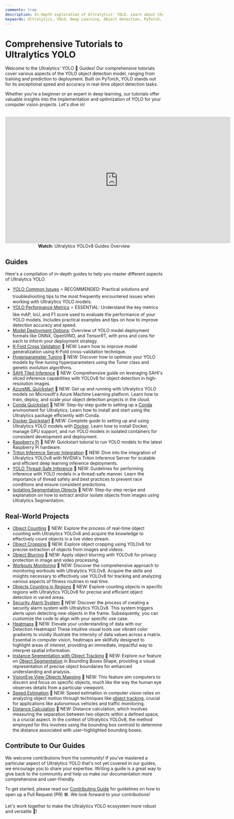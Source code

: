 ```yaml
---
comments: true
description: In-depth exploration of Ultralytics' YOLO. Learn about the YOLO object detection model, how to train it on custom data, multi-GPU training, exporting, predicting, deploying, and more.
keywords: Ultralytics, YOLO, Deep Learning, Object detection, PyTorch, Tutorial, Multi-GPU training, Custom data training, SAHI, Tiled Inference
---
```


# Comprehensive Tutorials to Ultralytics YOLO

Welcome to the Ultralytics' YOLO 🚀 Guides! Our comprehensive tutorials cover various aspects of the YOLO object detection model, ranging from training and prediction to deployment. Built on PyTorch, YOLO stands out for its exceptional speed and accuracy in real-time object detection tasks.

Whether you're a beginner or an expert in deep learning, our tutorials offer valuable insights into the implementation and optimization of YOLO for your computer vision projects. Let's dive in!

<p align="center">
  <br>
  <iframe width="720" height="405" src="https://www.youtube.com/embed/96NkhsV-W1U"
    title="YouTube video player" frameborder="0"
    allow="accelerometer; autoplay; clipboard-write; encrypted-media; gyroscope; picture-in-picture; web-share"
    allowfullscreen>
  </iframe>
  <br>
  <strong>Watch:</strong> Ultralytics YOLOv8 Guides Overview
</p>

## Guides

Here's a compilation of in-depth guides to help you master different aspects of Ultralytics YOLO.

- [YOLO Common Issues](yolo-common-issues.md) ⭐ RECOMMENDED: Practical solutions and troubleshooting tips to the most frequently encountered issues when working with Ultralytics YOLO models.
- [YOLO Performance Metrics](yolo-performance-metrics.md) ⭐ ESSENTIAL: Understand the key metrics like mAP, IoU, and F1 score used to evaluate the performance of your YOLO models. Includes practical examples and tips on how to improve detection accuracy and speed.
- [Model Deployment Options](model-deployment-options.md): Overview of YOLO model deployment formats like ONNX, OpenVINO, and TensorRT, with pros and cons for each to inform your deployment strategy.
- [K-Fold Cross Validation](kfold-cross-validation.md) 🚀 NEW: Learn how to improve model generalization using K-Fold cross-validation technique.
- [Hyperparameter Tuning](hyperparameter-tuning.md) 🚀 NEW: Discover how to optimize your YOLO models by fine-tuning hyperparameters using the Tuner class and genetic evolution algorithms.
- [SAHI Tiled Inference](sahi-tiled-inference.md) 🚀 NEW: Comprehensive guide on leveraging SAHI's sliced inference capabilities with YOLOv8 for object detection in high-resolution images.
- [AzureML Quickstart](azureml-quickstart.md) 🚀 NEW: Get up and running with Ultralytics YOLO models on Microsoft's Azure Machine Learning platform. Learn how to train, deploy, and scale your object detection projects in the cloud.
- [Conda Quickstart](conda-quickstart.md) 🚀 NEW: Step-by-step guide to setting up a [Conda](https://anaconda.org/conda-forge/ultralytics) environment for Ultralytics. Learn how to install and start using the Ultralytics package efficiently with Conda.
- [Docker Quickstart](docker-quickstart.md) 🚀 NEW: Complete guide to setting up and using Ultralytics YOLO models with [Docker](https://hub.docker.com/r/ultralytics/ultralytics). Learn how to install Docker, manage GPU support, and run YOLO models in isolated containers for consistent development and deployment.
- [Raspberry Pi](raspberry-pi.md) 🚀 NEW: Quickstart tutorial to run YOLO models to the latest Raspberry Pi hardware.
- [Triton Inference Server Integration](triton-inference-server.md) 🚀 NEW: Dive into the integration of Ultralytics YOLOv8 with NVIDIA's Triton Inference Server for scalable and efficient deep learning inference deployments.
- [YOLO Thread-Safe Inference](yolo-thread-safe-inference.md) 🚀 NEW: Guidelines for performing inference with YOLO models in a thread-safe manner. Learn the importance of thread safety and best practices to prevent race conditions and ensure consistent predictions.
- [Isolating Segmentation Objects](isolating-segmentation-objects.md) 🚀 NEW: Step-by-step recipe and explanation on how to extract and/or isolate objects from images using Ultralytics Segmentation.

## Real-World Projects

- [Object Counting](object-counting.md) 🚀 NEW: Explore the process of real-time object counting with Ultralytics YOLOv8 and acquire the knowledge to effectively count objects in a live video stream.
- [Object Cropping](object-cropping.md) 🚀 NEW: Explore object cropping using YOLOv8 for precise extraction of objects from images and videos.
- [Object Blurring](object-blurring.md) 🚀 NEW: Apply object blurring with YOLOv8 for privacy protection in image and video processing.
- [Workouts Monitoring](workouts-monitoring.md) 🚀 NEW: Discover the comprehensive approach to monitoring workouts with Ultralytics YOLOv8. Acquire the skills and insights necessary to effectively use YOLOv8 for tracking and analyzing various aspects of fitness routines in real time.
- [Objects Counting in Regions](region-counting.md) 🚀 NEW: Explore counting objects in specific regions with Ultralytics YOLOv8 for precise and efficient object detection in varied areas.
- [Security Alarm System](security-alarm-system.md) 🚀 NEW: Discover the process of creating a security alarm system with Ultralytics YOLOv8. This system triggers alerts upon detecting new objects in the frame. Subsequently, you can customize the code to align with your specific use case.
- [Heatmaps](heatmaps.md) 🚀 NEW: Elevate your understanding of data with our Detection Heatmaps! These intuitive visual tools use vibrant color gradients to vividly illustrate the intensity of data values across a matrix. Essential in computer vision, heatmaps are skillfully designed to highlight areas of interest, providing an immediate, impactful way to interpret spatial information.
- [Instance Segmentation with Object Tracking](instance-segmentation-and-tracking.md) 🚀 NEW: Explore our feature on [Object Segmentation](https://docs.ultralytics.com/tasks/segment/) in Bounding Boxes Shape, providing a visual representation of precise object boundaries for enhanced understanding and analysis.
- [VisionEye View Objects Mapping](vision-eye.md) 🚀 NEW: This feature aim computers to discern and focus on specific objects, much like the way the human eye observes details from a particular viewpoint.
- [Speed Estimation](speed-estimation.md) 🚀 NEW: Speed estimation in computer vision relies on analyzing object motion through techniques like [object tracking](https://docs.ultralytics.com/modes/track/), crucial for applications like autonomous vehicles and traffic monitoring.
- [Distance Calculation](distance-calculation.md) 🚀 NEW: Distance calculation, which involves measuring the separation between two objects within a defined space, is a crucial aspect. In the context of Ultralytics YOLOv8, the method employed for this involves using the bounding box centroid to determine the distance associated with user-highlighted bounding boxes.

## Contribute to Our Guides

We welcome contributions from the community! If you've mastered a particular aspect of Ultralytics YOLO that's not yet covered in our guides, we encourage you to share your expertise. Writing a guide is a great way to give back to the community and help us make our documentation more comprehensive and user-friendly.

To get started, please read our [Contributing Guide](../help/contributing.md) for guidelines on how to open up a Pull Request (PR) 🛠️. We look forward to your contributions!

Let's work together to make the Ultralytics YOLO ecosystem more robust and versatile 🙏!
